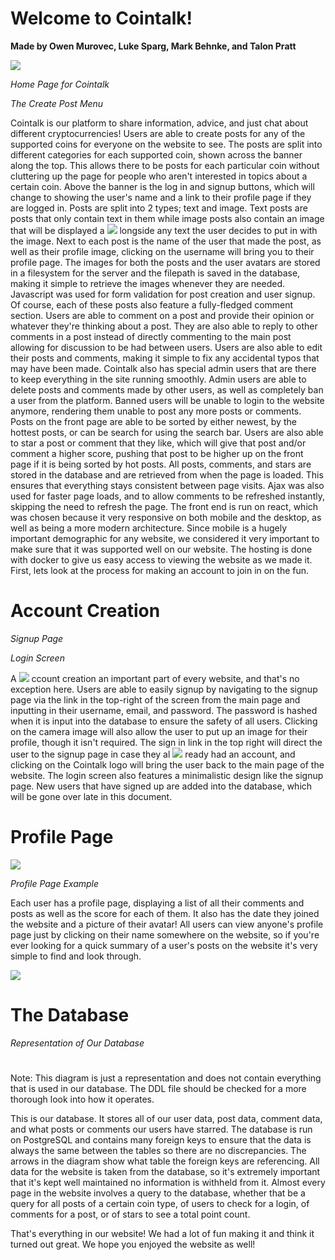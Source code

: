 # **Welcome to Cointalk!**

**Made by Owen Murovec, Luke Sparg, Mark Behnke, and Talon Pratt**

![](CTHomePage.png)

_Home Page for Cointalk_

_The Create Post Menu_

Cointalk is our platform to share information, advice, and just chat about different cryptocurrencies! Users are able to create posts for any of the supported coins for everyone on the website to see. The posts are split into different categories for each supported coin, shown across the banner along the top. This allows there to be posts for each particular coin without cluttering up the page for people who aren&#39;t interested in topics about a certain coin. Above the banner is the log in and signup buttons, which will change to showing the user&#39;s name and a link to their profile page if they are logged in. Posts are split into 2 types; text and image. Text posts are posts that only contain text in them while image posts also contain an image that will be displayed a ![](CTCreatePost.png) longside any text the user decides to put in with the image. Next to each post is the name of the user that made the post, as well as their profile image, clicking on the username will bring you to their profile page. The images for both the posts and the user avatars are stored in a filesystem for the server and the filepath is saved in the database, making it simple to retrieve the images whenever they are needed. Javascript was used for form validation for post creation and user signup. Of course, each of these posts also feature a fully-fledged comment section. Users are able to comment on a post and provide their opinion or whatever they&#39;re thinking about a post. They are also able to reply to other comments in a post instead of directly commenting to the main post allowing for discussion to be had between users. Users are also able to edit their posts and comments, making it simple to fix any accidental typos that may have been made. Cointalk also has special admin users that are there to keep everything in the site running smoothly. Admin users are able to delete posts and comments made by other users, as well as completely ban a user from the platform. Banned users will be unable to login to the website anymore, rendering them unable to post any more posts or comments. Posts on the front page are able to be sorted by either newest, by the hottest posts, or can be search for using the search bar. Users are also able to star a post or comment that they like, which will give that post and/or comment a higher score, pushing that post to be higher up on the front page if it is being sorted by hot posts. All posts, comments, and stars are stored in the database and are retrieved from when the page is loaded. This ensures that everything stays consistent between page visits. Ajax was also used for faster page loads, and to allow comments to be refreshed instantly, skipping the need to refresh the page. The front end is run on react, which was chosen because it very responsive on both mobile and the desktop, as well as being a more modern architecture. Since mobile is a hugely important demographic for any website, we considered it very important to make sure that it was supported well on our website. The hosting is done with docker to give us easy access to viewing the website as we made it. First, lets look at the process for making an account to join in on the fun.

# **Account Creation**

_Signup Page_

_Login Screen_

A ![](CTLogin.png) ccount creation an important part of every website, and that&#39;s no exception here. Users are able to easily signup by navigating to the signup page via the link in the top-right of the screen from the main page and inputting in their username, email, and password. The password is hashed when it is input into the database to ensure the safety of all users. Clicking on the camera image will also allow the user to put up an image for their profile, though it isn&#39;t required. The sign in link in the top right will direct the user to the signup page in case they al ![](RackMultipart20210416-4-2wjxj8_html_fc8f5843a444b734.png) ready had an account, and clicking on the Cointalk logo will bring the user back to the main page of the website. The login screen also features a minimalistic design like the signup page. New users that have signed up are added into the database, which will be gone over late in this document.

# **Profile Page**

![](CTProfilePage.png)

_Profile Page Example_

Each user has a profile page, displaying a list of all their comments and posts as well as the score for each of them. It also has the date they joined the website and a picture of their avatar! All users can view anyone&#39;s profile page just by clicking on their name somewhere on the website, so if you&#39;re ever looking for a quick summary of a user&#39;s posts on the website it&#39;s very simple to find and look through.

![](RackMultipart20210416-4-2wjxj8_html_9d67155539318d1e.png)
# **The Database**

_Representation of Our Database_

#

Note: This diagram is just a representation and does not contain everything that is used in our database. The DDL file should be checked for a more thorough look into how it operates.

This is our database. It stores all of our user data, post data, comment data, and what posts or comments our users have starred. The database is run on PostgreSQL and contains many foreign keys to ensure that the data is always the same between the tables so there are no discrepancies. The arrows in the diagram show what table the foreign keys are referencing. All data for the website is taken from the database, so it&#39;s extremely important that it&#39;s kept well maintained no information is withheld from it. Almost every page in the website involves a query to the database, whether that be a query for all posts of a certain coin type, of users to check for a login, of comments for a post, or of stars to see a total point count.

That&#39;s everything in our website! We had a lot of fun making it and think it turned out great. We hope you enjoyed the website as well!
